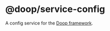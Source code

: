 @doop/service-config
==================

A config service for the [Doop framework](https://github.com/MomsFriendlyDevCo/Doop).

